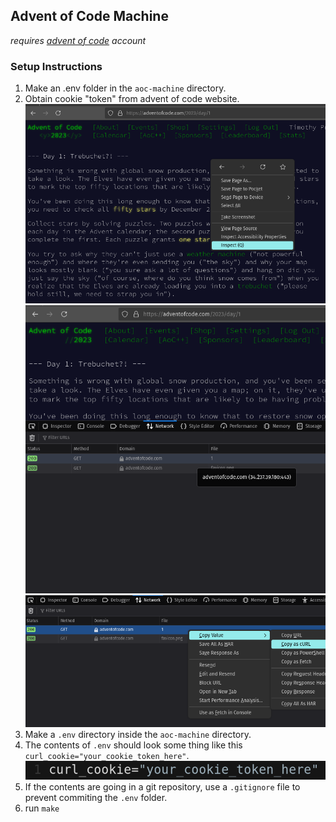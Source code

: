 ## Advent of Code Machine

*requires [advent of code](https://adventofcode.com/) account*

### Setup Instructions

1. Make an .env folder in the `aoc-machine` directory.
2. Obtain cookie "token" from advent of code website.
![instruction 1](https://github.com/timmPrice/advent-of-code/blob/main/aoc-machine/images/inspect-1.png)
![instruction 2](https://github.com/timmPrice/advent-of-code/blob/main/aoc-machine/images/inspect-2.png)
![instruction 3](https://github.com/timmPrice/advent-of-code/blob/main/aoc-machine/images/inspect-3.png)
4. Make a `.env` directory inside the `aoc-machine` directory.
5. The contents of `.env` should look some thing like this `curl_cookie="your_cookie_token_here"`.
![cookie token](https://github.com/timmPrice/advent-of-code/blob/main/aoc-machine/images/token.png) 
6. If the contents are going in a git repository, use a `.gitignore` file to prevent commiting the `.env` folder. 
7. run `make`
